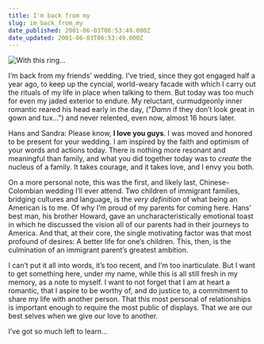 ```yaml
---
title: I'm back from my
slug: im_back_from_my
date_published: 2001-06-03T06:53:49.000Z
date_updated: 2001-06-03T06:53:49.000Z
---
```


![With this ring...](/images/therings.jpg)

I’m back from my friends’ wedding. I’ve tried, since they got engaged half a year ago, to keep up the cyncial, world-weary facade with which I carry out the rituals of my life in place when talking to them. But today was too much for even my jaded exterior to endure. My reluctant, curmudgeonly inner romantic reared his head early in the day, ("*Damn* if they don’t look great in gown and tux…") and never relented, even now, almost 16 hours later.

Hans and Sandra: Please know, **I love you guys**. I was moved and honored to be present for your wedding. I am inspired by the faith and optimism of your words and actions today. There is nothing more resonant and meaningful than family, and what you did together today was to *create* the nucleus of a family. It takes courage, and it takes love, and I envy you both.

On a more personal note, this was the first, and likely last, Chinese-Colombian wedding I’ll ever attend. Two children of immigrant families, bridging cultures and language, is the *very definition* of what being an American is to me. Of why I’m proud of my parents for coming here. Hans’ best man, his brother Howard, gave an uncharacteristically emotional toast in which he discussed the vision all of our parents had in their journeys to America. And that, at their core, the single motivating factor was that most profound of desires: A better life for one’s children. This, then, is the culmination of an immigrant parent’s greatest ambition.

I can’t put it all into words, it’s too recent, and I’m too inarticulate. But I want to get something here, under my name, while this is all still fresh in my memory, as a note to myself. I want to not forget that I am at heart a romantic, that I aspire to be worthy of, and do justice to, a commitment to share my life with another person. That this most personal of relationships is important enough to require the most public of displays. That we are our best selves when we give our love to another.

I’ve got so much left to learn…
